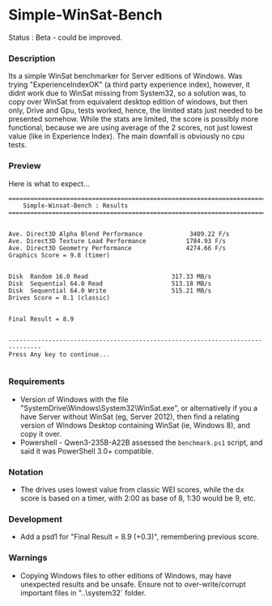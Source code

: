 # Simple-WinSat-Bench
Status : Beta - could be improved.

### Description
Its a simple WinSat benchmarker for Server editions of Windows. Was trying "ExperienceIndexOK" (a third party experience index), however, it didnt work due to WinSat missing from System32, so a solution was, to copy over WinSat from equivalent desktop edition of windows, but then only, Drive and Gpu, tests worked, hence, the limited stats just needed to be presented somehow. While the stats are limited, the score is possibly more functional, because we are using average of the 2 scores, not just lowest value (like in Experience Index). The main downfall is obviously no cpu tests.

### Preview
Here is what to expect...
```
===============================================================================
    Simple-Winsat-Bench : Results
===============================================================================


Ave. Direct3D Alpha Blend Performance             3409.22 F/s
Ave. Direct3D Texture Load Performance           1784.93 F/s
Ave. Direct3D Geometry Performance               4274.66 F/s
Graphics Score = 9.8 (timer)


Disk  Random 16.0 Read                       317.33 MB/s
Disk  Sequential 64.0 Read                   513.18 MB/s
Disk  Sequential 64.0 Write                  515.21 MB/s
Drives Score = 8.1 (classic)


Final Result = 8.9


-------------------------------------------------------------------------------
Press Any key to continue...


```

### Requirements
- Version of Windows with the file "SystemDrive\Windows\System32\WinSat.exe", or alternatively if you a have Server without WinSat (eg, Server 2012), then find a relating version of Windows Desktop containing WinSat (ie, Windows 8), and copy it over.
- Powershell - Qwen3-235B-A22B assessed the `benchmark.ps1` script, and said it was PowerShell 3.0+ compatible.  

### Notation
- The drives uses lowest value from classic WEI scores, while the dx score is based on a timer, with 2:00 as base of 8, 1:30 would be 9, etc.

### Development
- Add a psd1 for "Final Result = 8.9 (+0.3)", remembering previous score. 

### Warnings
- Copying Windows files to other editions of Windows, may have unexpected results and be unsafe. Ensure not to over-write/corrupt important files in "..\system32` folder.

